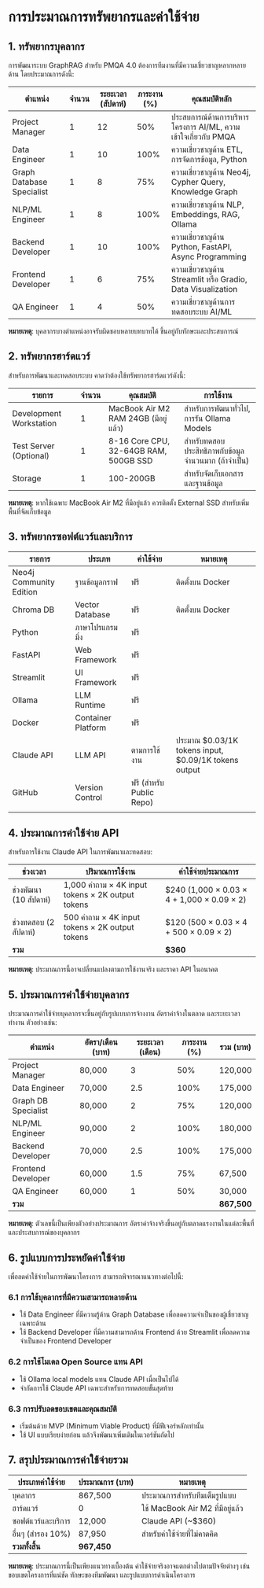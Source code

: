# การประมาณการทรัพยากรและค่าใช้จ่าย

## 1. ทรัพยากรบุคลากร

การพัฒนาระบบ GraphRAG สำหรับ PMQA 4.0 ต้องการทีมงานที่มีความเชี่ยวชาญหลากหลายด้าน โดยประมาณการดังนี้:

| ตำแหน่ง | จำนวน | ระยะเวลา (สัปดาห์) | ภาระงาน (%) | คุณสมบัติหลัก |
|---------|-------|-------------------|------------|--------------|
| Project Manager | 1 | 12 | 50% | ประสบการณ์ด้านการบริหารโครงการ AI/ML, ความเข้าใจเกี่ยวกับ PMQA |
| Data Engineer | 1 | 10 | 100% | ความเชี่ยวชาญด้าน ETL, การจัดการข้อมูล, Python |
| Graph Database Specialist | 1 | 8 | 75% | ความเชี่ยวชาญด้าน Neo4j, Cypher Query, Knowledge Graph |
| NLP/ML Engineer | 1 | 8 | 100% | ความเชี่ยวชาญด้าน NLP, Embeddings, RAG, Ollama |
| Backend Developer | 1 | 10 | 100% | ความเชี่ยวชาญด้าน Python, FastAPI, Async Programming |
| Frontend Developer | 1 | 6 | 75% | ความเชี่ยวชาญด้าน Streamlit หรือ Gradio, Data Visualization |
| QA Engineer | 1 | 4 | 50% | ความเชี่ยวชาญด้านการทดสอบระบบ AI/ML |

**หมายเหตุ**: บุคลากรบางตำแหน่งอาจรับผิดชอบหลายบทบาทได้ ขึ้นอยู่กับทักษะและประสบการณ์

## 2. ทรัพยากรฮาร์ดแวร์

สำหรับการพัฒนาและทดสอบระบบ คาดว่าต้องใช้ทรัพยากรฮาร์ดแวร์ดังนี้:

| รายการ | จำนวน | คุณสมบัติ | การใช้งาน |
|--------|-------|----------|----------|
| Development Workstation | 1 | MacBook Air M2 RAM 24GB (มีอยู่แล้ว) | สำหรับการพัฒนาทั่วไป, การรัน Ollama Models |
| Test Server (Optional) | 1 | 8-16 Core CPU, 32-64GB RAM, 500GB SSD | สำหรับทดสอบประสิทธิภาพกับข้อมูลจำนวนมาก (ถ้าจำเป็น) |
| Storage | 1 | 100-200GB | สำหรับจัดเก็บเอกสารและฐานข้อมูล |

**หมายเหตุ**: หากใช้เฉพาะ MacBook Air M2 ที่มีอยู่แล้ว ควรติดตั้ง External SSD สำหรับเพิ่มพื้นที่จัดเก็บข้อมูล

## 3. ทรัพยากรซอฟต์แวร์และบริการ

| รายการ                  | ประเภท             | ค่าใช้จ่าย               | หมายเหตุ                                             |
| ----------------------- | ------------------ | ------------------------ | ---------------------------------------------------- |
| Neo4j Community Edition | ฐานข้อมูลกราฟ      | ฟรี                      | ติดตั้งบน Docker                                     |
| Chroma DB               | Vector Database    | ฟรี                      | ติดตั้งบน Docker                                     |
| Python                  | ภาษาโปรแกรมมิ่ง    | ฟรี                      |                                                      |
| FastAPI                 | Web Framework      | ฟรี                      |                                                      |
| Streamlit               | UI Framework       | ฟรี                      |                                                      |
| Ollama                  | LLM Runtime        | ฟรี                      |                                                      |
| Docker                  | Container Platform | ฟรี                      |                                                      |
| Claude API              | LLM API            | ตามการใช้งาน             | ประมาณ $0.03/1K tokens input, $0.09/1K tokens output |
| GitHub                  | Version Control    | ฟรี (สำหรับ Public Repo) |                                                      |
|                         |                    |                          |                                                      |

## 4. ประมาณการค่าใช้จ่าย API

สำหรับการใช้งาน Claude API ในการพัฒนาและทดสอบ:

| ช่วงเวลา | ปริมาณการใช้งาน | ค่าใช้จ่ายประมาณการ |
|---------|----------------|-------------------|
| ช่วงพัฒนา (10 สัปดาห์) | 1,000 คำถาม × 4K input tokens × 2K output tokens | $240 (1,000 × 0.03 × 4 + 1,000 × 0.09 × 2) |
| ช่วงทดสอบ (2 สัปดาห์) | 500 คำถาม × 4K input tokens × 2K output tokens | $120 (500 × 0.03 × 4 + 500 × 0.09 × 2) |
| **รวม** | | **$360** |

**หมายเหตุ**: ประมาณการนี้อาจเปลี่ยนแปลงตามการใช้งานจริง และราคา API ในอนาคต

## 5. ประมาณการค่าใช้จ่ายบุคลากร

ประมาณการค่าใช้จ่ายบุคลากรจะขึ้นอยู่กับรูปแบบการจ้างงาน อัตราค่าจ้างในตลาด และระยะเวลาทำงาน ตัวอย่างเช่น:

| ตำแหน่ง | อัตรา/เดือน (บาท) | ระยะเวลา (เดือน) | ภาระงาน (%) | รวม (บาท) |
|---------|----------------|-----------------|------------|-----------|
| Project Manager | 80,000 | 3 | 50% | 120,000 |
| Data Engineer | 70,000 | 2.5 | 100% | 175,000 |
| Graph DB Specialist | 80,000 | 2 | 75% | 120,000 |
| NLP/ML Engineer | 90,000 | 2 | 100% | 180,000 |
| Backend Developer | 70,000 | 2.5 | 100% | 175,000 |
| Frontend Developer | 60,000 | 1.5 | 75% | 67,500 |
| QA Engineer | 60,000 | 1 | 50% | 30,000 |
| **รวม** | | | | **867,500** |

**หมายเหตุ**: ตัวเลขนี้เป็นเพียงตัวอย่างประมาณการ อัตราค่าจ้างจริงขึ้นอยู่กับตลาดแรงงานในแต่ละพื้นที่และประสบการณ์ของบุคลากร

## 6. รูปแบบการประหยัดค่าใช้จ่าย

เพื่อลดค่าใช้จ่ายในการพัฒนาโครงการ สามารถพิจารณาแนวทางต่อไปนี้:

### 6.1 การใช้บุคลากรที่มีความสามารถหลายด้าน
- ใช้ Data Engineer ที่มีความรู้ด้าน Graph Database เพื่อลดความจำเป็นของผู้เชี่ยวชาญเฉพาะด้าน
- ใช้ Backend Developer ที่มีความสามารถด้าน Frontend ด้วย Streamlit เพื่อลดความจำเป็นของ Frontend Developer

### 6.2 การใช้โมเดล Open Source แทน API
- ใช้ Ollama local models แทน Claude API เมื่อเป็นไปได้
- จำกัดการใช้ Claude API เฉพาะสำหรับการทดสอบขั้นสุดท้าย

### 6.3 การปรับลดขอบเขตและคุณสมบัติ
- เริ่มต้นด้วย MVP (Minimum Viable Product) ที่มีฟีเจอร์หลักเท่านั้น
- ใช้ UI แบบเรียบง่ายก่อน แล้วจึงพัฒนาเพิ่มเติมในเวอร์ชันถัดไป

## 7. สรุปประมาณการค่าใช้จ่ายรวม

| ประเภทค่าใช้จ่าย | ประมาณการ (บาท) | หมายเหตุ |
|-----------------|-----------------|----------|
| บุคลากร | 867,500 | ประมาณการสำหรับทีมเต็มรูปแบบ |
| ฮาร์ดแวร์ | 0 | ใช้ MacBook Air M2 ที่มีอยู่แล้ว |
| ซอฟต์แวร์และบริการ | 12,000 | Claude API (~$360) |
| อื่นๆ (สำรอง 10%) | 87,950 | สำหรับค่าใช้จ่ายที่ไม่คาดคิด |
| **รวมทั้งสิ้น** | **967,450** | |

**หมายเหตุ**: ประมาณการนี้เป็นเพียงแนวทางเบื้องต้น ค่าใช้จ่ายจริงอาจแตกต่างไปตามปัจจัยต่างๆ เช่น ขอบเขตโครงการที่แน่ชัด ทักษะของทีมพัฒนา และรูปแบบการดำเนินโครงการ